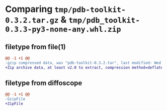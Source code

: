 # Comparing `tmp/pdb-toolkit-0.3.2.tar.gz` & `tmp/pdb_toolkit-0.3.3-py3-none-any.whl.zip`

## filetype from file(1)

```diff
@@ -1 +1 @@
-gzip compressed data, was "pdb-toolkit-0.3.2.tar", last modified: Wed May 31 14:40:01 2023, max compression
+Zip archive data, at least v2.0 to extract, compression method=deflate
```

## filetype from diffoscope

```diff
@@ -1 +1 @@
-GzipFile
+ZipFile
```

